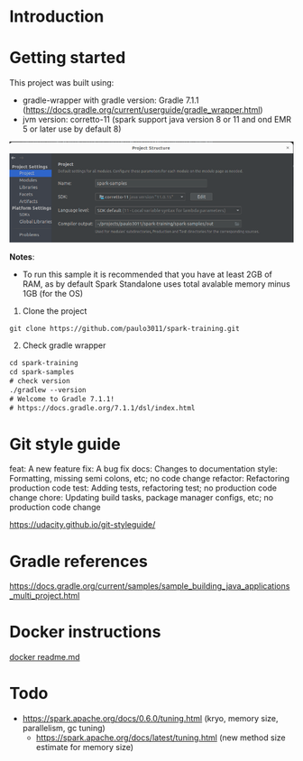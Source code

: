 # Introduction

# Getting started

This project was built using:

- gradle-wrapper with gradle version: Gradle 7.1.1 (https://docs.gradle.org/current/userguide/gradle_wrapper.html)
- jvm version: corretto-11 (spark support java version 8 or 11 and ond EMR 5 or later use by default 8)

![img.png](assets/img/project-settings.png)

**Notes**:

- To run this sample it is recommended that you have at least 2GB of RAM, as by default Spark Standalone uses total avalable memory minus 1GB (for the OS)

1. Clone the project

```shell
git clone https://github.com/paulo3011/spark-training.git
```

2. Check gradle wrapper

```shell
cd spark-training
cd spark-samples
# check version
./gradlew --version
# Welcome to Gradle 7.1.1!
# https://docs.gradle.org/7.1.1/dsl/index.html
```

# Git style guide

feat: A new feature
fix: A bug fix
docs: Changes to documentation
style: Formatting, missing semi colons, etc; no code change
refactor: Refactoring production code
test: Adding tests, refactoring test; no production code change
chore: Updating build tasks, package manager configs, etc; no production code change

https://udacity.github.io/git-styleguide/

# Gradle references

https://docs.gradle.org/current/samples/sample_building_java_applications_multi_project.html


# Docker instructions

[docker readme.md](docker/build/README.md)

# Todo

- https://spark.apache.org/docs/0.6.0/tuning.html (kryo, memory size, parallelism, gc tuning)
  - https://spark.apache.org/docs/latest/tuning.html (new method size estimate for memory size)